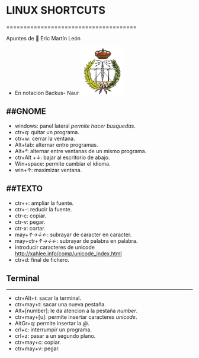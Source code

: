 # LINUX SHORTCUTS
======================================

Apuntes de 🦁
 Eric Martín León

* En notacion Backus- Naur
 ![icono euitt](./sEscudo.png )

##GNOME
----------------------
* windows: panel lateral _permite hacer busquedas_.
* ctr+q: quitar un programa. 
* ctr+w: cerrar la ventana.  
* Alt+tab: alternar entre programas.
* Alt+_ª_: alternar entre ventanas de un mismo programa.
* ctr+Alt +↓: bajar al escritorio de abajo.
* Win+space: permite cambiar el idioma. 
* win+↑: maximizar ventana.

##TEXTO
---------------------

* ctr++: ampliar la fuente. 
* ctr+-: reducir la fuente.
* ctr-c: copiar.
* ctr-v: pegar.
* ctr-x: cortar. 
* may+_↑→↓←_: subrayar de caracter en caracter. 
* may+ctr+_↑→↓←_: subrayar de palabra en palabra. 
* introducir caracteres de unicode <a> http://xahlee.info/comp/unicode_index.html</a>
* ctr+d: final de fichero. 

## Terminal
-------------------------

* ctr+Alt+t: sacar la terminal.
* ctr+may+t: sacar una nueva pestaña. 
* Alt+[number]: le da atencion a la pestaña _number_.
* ctr+may+[u]: permite insertar caracteres _unicode_.
* AltGr+q: permite insertar la  _@_.
* crl+c: interrumpir un programa. 
* crl+z: pasar a un segundo plano. 
* ctr+may+c: copiar. 
* ctr+may+v: pegar.


